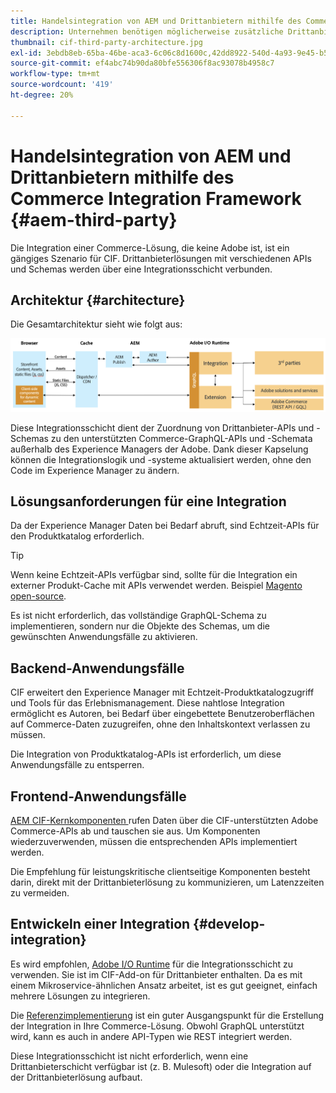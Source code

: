 ```yaml
---
title: Handelsintegration von AEM und Drittanbietern mithilfe des Commerce Integration Framework
description: Unternehmen benötigen möglicherweise zusätzliche Drittanbieterlösungen für den Handel, um ihre Storefront zu betreiben. Das Commerce Integration Framework (CIF) kann in solchen Integrationsszenarien verwendet werden, um eine Drittanbieterlösungen für den Handel mit Adobe Experience Manager über I/O Runtime zu verbinden.
thumbnail: cif-third-party-architecture.jpg
exl-id: 3ebdb8eb-65ba-46be-aca3-6c06c8d1600c,42dd8922-540d-4a93-9e45-b5e83dc11e16
source-git-commit: ef4abc74b90da80bfe556306f8ac93078b4958c7
workflow-type: tm+mt
source-wordcount: '419'
ht-degree: 20%

---
```


# Handelsintegration von AEM und Drittanbietern mithilfe des Commerce Integration Framework {#aem-third-party}

Die Integration einer Commerce-Lösung, die keine Adobe ist, ist ein gängiges Szenario für CIF. Drittanbieterlösungen mit verschiedenen APIs und Schemas werden über eine Integrationsschicht verbunden.

## Architektur {#architecture}

Die Gesamtarchitektur sieht wie folgt aus:

![Überblick über die AEM-Nicht-Magento-/-Drittanbieter-Struktur](../assets//AEM_nonMagento_Architecture.png)

Diese Integrationsschicht dient der Zuordnung von Drittanbieter-APIs und -Schemas zu den unterstützten Commerce-GraphQL-APIs und -Schemata außerhalb des Experience Managers der Adobe. Dank dieser Kapselung können die Integrationslogik und -systeme aktualisiert werden, ohne den Code im Experience Manager zu ändern.

## Lösungsanforderungen für eine Integration

Da der Experience Manager Daten bei Bedarf abruft, sind Echtzeit-APIs für den Produktkatalog erforderlich.

>[!TIP]
>
>Wenn keine Echtzeit-APIs verfügbar sind, sollte für die Integration ein externer Produkt-Cache mit APIs verwendet werden. Beispiel [Magento open-source](https://magento.com/products/magento-open-source).

Es ist nicht erforderlich, das vollständige GraphQL-Schema zu implementieren, sondern nur die Objekte des Schemas, um die gewünschten Anwendungsfälle zu aktivieren.

## Backend-Anwendungsfälle

CIF erweitert den Experience Manager mit Echtzeit-Produktkatalogzugriff und Tools für das Erlebnismanagement. Diese nahtlose Integration ermöglicht es Autoren, bei Bedarf über eingebettete Benutzeroberflächen auf Commerce-Daten zuzugreifen, ohne den Inhaltskontext verlassen zu müssen.

Die Integration von Produktkatalog-APIs ist erforderlich, um diese Anwendungsfälle zu entsperren.

## Frontend-Anwendungsfälle

[AEM CIF-Kernkomponenten ](https://github.com/adobe/aem-core-cif-components) rufen Daten über die CIF-unterstützten Adobe Commerce-APIs ab und tauschen sie aus. Um Komponenten wiederzuverwenden, müssen die entsprechenden APIs implementiert werden.

Die Empfehlung für leistungskritische clientseitige Komponenten besteht darin, direkt mit der Drittanbieterlösung zu kommunizieren, um Latenzzeiten zu vermeiden.

## Entwickeln einer Integration {#develop-integration}

Es wird empfohlen, [Adobe I/O Runtime](https://www.adobe.io/apis/experienceplatform/runtime.html) für die Integrationsschicht zu verwenden. Sie ist im CIF-Add-on für Drittanbieter enthalten. Da es mit einem Mikroservice-ähnlichen Ansatz arbeitet, ist es gut geeignet, einfach mehrere Lösungen zu integrieren.

Die [Referenzimplementierung](https://github.com/adobe/commerce-cif-graphql-integration-reference) ist ein guter Ausgangspunkt für die Erstellung der Integration in Ihre Commerce-Lösung. Obwohl GraphQL unterstützt wird, kann es auch in andere API-Typen wie REST integriert werden.

Diese Integrationsschicht ist nicht erforderlich, wenn eine Drittanbieterschicht verfügbar ist (z. B. Mulesoft) oder die Integration auf der Drittanbieterlösung aufbaut.
